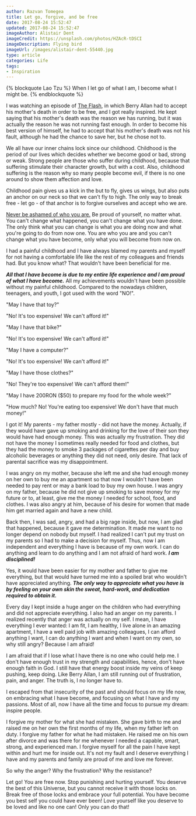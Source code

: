 ```yaml
---
author: Razvan Tomegea
title: Let go, forgive, and be free
date: 2017-08-24 15:52:47
updated: 2017-08-24 15:52:47
imageAuthor: Alistair Dent
imageCredit: https://unsplash.com/photos/HZAcR-tDSCI
imageDescription: Flying bird
imageUrl: /images/alistair-dent-55440.jpg
type: article
categories: Life
tags:
- Inspiration
---
```

{% blockquote Lao Tzu %}
When I let go of what I am, I become what I might be.
{% endblockquote %}

I was watching an episode of [The Flash](http://www.imdb.com/title/tt3107288/), in which Berry Allan had to accept his mother's death in order to be free, and I got really inspired. He kept saying that his mother's death was the reason we has running, but it was actually the reason he was not running fast enough. In order to become his best version of himself<!-- more -->, he had to accept that his mother's death was not his fault, although he had the chance to save her, but he chose not to.

We all have our inner chains lock since our childhood. Childhood is the period of our lives which decides whether we become good or bad, strong or weak. Strong people are those who suffer during childhood, because that suffering stimulate their character growth, but with a cost. Also, childhood suffering is the reason why so many people become evil, if there is no one around to show them affection and love.

Childhood pain gives us a kick in the but to fly, gives us wings, but also puts an anchor on our neck so that we can't fly to high. The only way to break free - let go - of that anchor is to forgive ourselves and accept who we are.

[Never be ashamed of who you are.]() Be proud of yourself, no matter what. You can't change what happened, you can't change what you have done. The only think what you can change is what you are doing now and what you're going to do from now one. You are who you are and you can't change what you have become, only what you will become from now on.

I had a painful childhood and I have always blamed my parents and myself for not having a comfortable life like the rest of my colleagues and friends had. But you know what? That wouldn't have been beneficial for me.

***All that I have become is due to my entire life experience and I am proud of what I have become.*** All my achievements wouldn't have been possible without my painful childhood. Compared to the nowadays children, teenagers, and youth, I got used with the word "NO!".

"May I have that toy?"

"No! It's too expensive! We can't afford it!"

"May I have that bike?"

"No! It's too expensive! We can't afford it!"

"May I have a computer?"

"No! It's too expensive! We can't afford it!"

"May I have those clothes?"

"No! They're too expensive! We can't afford them!"

"May I have 200RON ($50) to prepare my food for the whole week?"

"How much? No! You're eating too expensive! We don't have that much money!"

I got it! My parents - my father mostly - did not have the money. Actually, if they would have gave up smoking and drinking for the love of their son they would have had enough money. This was actually my frustration. They did not have the money I sometimes really needed for food and clothes, but they had the money to smoke 3 packages of cigarettes per day and buy alcoholic beverages or anything they did not need, only desire. That lack of parental sacrifice was my disappointment. 

I was angry on my mother, because she left me and she had enough money on her own to buy me an apartment so that now I wouldn't have been needed to pay rent or may a bank load to buy my own house. I was angry on my father, because he did not give up smoking to save money for my future or to, at least, give me the money I needed for school, food, and clothes. I was also angry at him, because of his desire for women that made him get married again and have a new child.

Back then, I was sad, angry, and had a big rage inside, but now, I am glad that happened, because it gave me determination. It made me want to no longer depend on nobody but myself. I had realized I can't put my trust on my parents so I had to make a decision for myself. Thus, now I am independent and everything I have is because of my own work. I can do anything and learn to do anything and I am not afraid of hard work. ***I am disciplined!***

Yes, it would have been easier for my mother and father to give me everything, but that would have turned me into a spoiled brat who wouldn't have appreciated anything. ***The only way to appreciate what you have is by feeling on your own skin the sweat, hard-work, and dedication required to obtain it.***

Every day I kept inside a huge anger on the children who had everything and did not appreciate everything. I also had an anger on my parents. I realized recently that anger was actually on my self. I mean, I have everything I ever wanted: I am fit, I am healthy, I live alone in an amazing apartment, I have a well paid job with amazing colleagues, I can afford anything I want, I can do anything I want and when I want on my own, so why still angry? Because I am afraid!

I am afraid that if I lose what I have there is no one who could help me. I don't have enough trust in my strength and capabilities, hence, don't have enough faith in God. I still have that energy boost inside my veins of keep pushing, keep doing. Like Berry Allan, I am still running out of frustration, pain, and anger. The truth is, I no longer have to.

I escaped from that insecurity of the past and should focus on my life now, on embracing what I have become, and focusing on what I have and my passions. Most of all, now I have all the time and focus to pursue my dream: inspire people.

I forgive my mother for what she had mistaken. She gave birth to me and raised me on her own the first months of my life, when my father left on duty.
I forgive my father for what he had mistaken. He raised me on his own after divorce and was there for me whenever I needed a capable, smart, strong, and experienced man.
I forgive myself for all the pain I have kept within and hurt me for inside out. It's not my fault and I deserve everything I have and my parents and family are proud of me and love me forever.

So why the anger? Why the frustration? Why the resistance?

Let go! You are free now. Stop punishing and hurting yourself. You deserve the best of this Universe, but you cannot receive it with those locks on. Break free of those locks and embrace your full potential. You have become you best self you could have ever been! Love yourself like you deserve to be loved and like no one can! Only you can do that!
